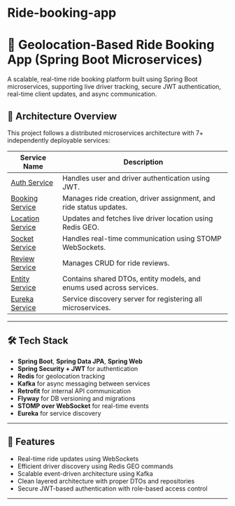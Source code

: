 # Ride-booking-app

# 🚗 Geolocation-Based Ride Booking App (Spring Boot Microservices)

A scalable, real-time ride booking platform built using Spring Boot microservices, supporting live driver tracking, secure JWT authentication, real-time client updates, and async communication.

## 🧩 Architecture Overview

This project follows a distributed microservices architecture with 7+ independently deployable services:

| Service Name       | Description                                                                 |
|--------------------|-----------------------------------------------------------------------------|
| [Auth Service](./auth-service)         | Handles user and driver authentication using JWT.                     |
| [Booking Service](./booking-service)   | Manages ride creation, driver assignment, and ride status updates.   |
| [Location Service](./location-service) | Updates and fetches live driver location using Redis GEO.            |
| [Socket Service](./socket-service)     | Handles real-time communication using STOMP WebSockets.              |
| [Review Service](./review-service)     | Manages CRUD for ride reviews.                                       |
| [Entity Service](./entity-service)     | Contains shared DTOs, entity models, and enums used across services. |
| [Eureka Service](./eureka-service)     | Service discovery server for registering all microservices.          |

---

## 🛠️ Tech Stack

- **Spring Boot**, **Spring Data JPA**, **Spring Web**
- **Spring Security + JWT** for authentication
- **Redis** for geolocation tracking
- **Kafka** for async messaging between services
- **Retrofit** for internal API communication
- **Flyway** for DB versioning and migrations
- **STOMP over WebSocket** for real-time events
- **Eureka** for service discovery

---

## 📌 Features

- Real-time ride updates using WebSockets
- Efficient driver discovery using Redis GEO commands
- Scalable event-driven architecture using Kafka
- Clean layered architecture with proper DTOs and repositories
- Secure JWT-based authentication with role-based access control

---

